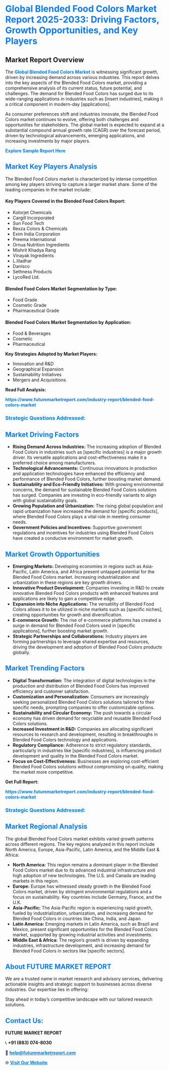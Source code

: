 <h1 style="color: #007BFF;">Global Blended Food Colors Market Report 2025-2033: Driving Factors, Growth Opportunities, and Key Players</h1>

<section id="overview">
<h2>Market Report Overview</h2>
<p>The <a href="https://www.futuremarketreport.com/industry-report/blended-food-colors-market" style="color: #007BFF; text-decoration: none;"><strong>Global Blended Food Colors Market</strong></a> is witnessing significant growth, driven by increasing demand across various industries. This report delves into the key aspects of the Blended Food Colors market, providing a comprehensive analysis of its current status, future potential, and challenges. The demand for Blended Food Colors has surged due to its wide-ranging applications in industries such as [insert industries], making it a critical component in modern-day [applications].</p>
<p>As consumer preferences shift and industries innovate, the Blended Food Colors market continues to evolve, offering both challenges and opportunities for stakeholders. The global market is expected to expand at a substantial compound annual growth rate (CAGR) over the forecast period, driven by technological advancements, emerging applications, and increasing investments by major players.</p>
</section>

<section id="overview">
<p><a href="https://www.futuremarketreport.com/request-sample/reportId=91644" style="color: #007BFF; text-decoration: none;"><strong>Explore Sample Report Here</strong></a></p>
</section>

<section id="key-players">
<h2 style="color: #007BFF;">Market Key Players Analysis</h2>
<p>The Blended Food Colors market is characterized by intense competition among key players striving to capture a larger market share. Some of the leading companies in the market include:</p>
<h4>Key Players Covered in the Blended Food Colors Report:</h4>
<ul><li>Kolorjet Chemicals</li><li>Cargill Incorporated</li><li>Sun Food Tech</li><li>Rexza Colors &amp; Chemicals</li><li>Exim India Corporation</li><li>Preema International</li><li>Ornua Nutrition Ingredients</li><li>Mishrit Khadya Rang</li><li>Vinayak Ingredients</li><li>L.liladhar</li><li>Danisco</li><li>Sethness Products</li><li>LycoRed Ltd.</li></ul>
<h4>Blended Food Colors Market Segmentation by Type:</h4>
<ul><li>Food Grade</li><li>Cosmetic Grade</li><li>Pharmaceutical Grade</li></ul>

<h4>Blended Food Colors Market Segmentation by Application:</h4>
<ul><li>Food &amp; Beverages</li><li>Cosmetic</li><li>Pharmaceutical</li></ul>
<p><strong>Key Strategies Adopted by Market Players:</strong></p>
<ul>
<li>Innovation and R&D</li>
<li>Geographical Expansion</li>
<li>Sustainability Initiatives</li>
<li>Mergers and Acquisitions</li>
</ul>
</section>

<section>
<p><strong>Read Full Analysis: </strong></p><a href="https://www.futuremarketreport.com/industry-report/blended-food-colors-market" style="color: #007BFF; text-decoration: none;"><strong>https://www.futuremarketreport.com/industry-report/blended-food-colors-market</strong></a>
<h3 style="color: #007BFF;">Strategic Questions Addressed:</h3>
</section>

<section id="driving-factors">
<h2 style="color: #007BFF;">Market Driving Factors</h2>
<ul>
<li><strong>Rising Demand Across Industries:</strong> The increasing adoption of Blended Food Colors in industries such as [specific industries] is a major growth driver. Its versatile applications and cost-effectiveness make it a preferred choice among manufacturers.</li>
<li><strong>Technological Advancements:</strong> Continuous innovations in production and application technologies have enhanced the efficiency and performance of Blended Food Colors, further boosting market demand.</li>
<li><strong>Sustainability and Eco-Friendly Initiatives:</strong> With growing environmental concerns, the demand for sustainable Blended Food Colors solutions has surged. Companies are investing in eco-friendly variants to align with global sustainability goals.</li>
<li><strong>Growing Population and Urbanization:</strong> The rising global population and rapid urbanization have increased the demand for [specific products], where Blended Food Colors plays a vital role in meeting consumer needs.</li>
<li><strong>Government Policies and Incentives:</strong> Supportive government regulations and incentives for industries using Blended Food Colors have created a conducive environment for market growth.</li>
</ul>
</section>

<section id="growth-opportunities">
<h2 style="color: #007BFF;">Market Growth Opportunities</h2>
<ul>
<li><strong>Emerging Markets:</strong> Developing economies in regions such as Asia-Pacific, Latin America, and Africa present untapped potential for the Blended Food Colors market. Increasing industrialization and urbanization in these regions are key growth drivers.</li>
<li><strong>Innovative Product Development:</strong> Companies investing in R&D to create innovative Blended Food Colors products with enhanced features and applications are likely to gain a competitive edge.</li>
<li><strong>Expansion into Niche Applications:</strong> The versatility of Blended Food Colors allows it to be utilized in niche markets such as [specific niches], creating opportunities for growth and diversification.</li>
<li><strong>E-commerce Growth:</strong> The rise of e-commerce platforms has created a surge in demand for Blended Food Colors used in [specific applications], further boosting market growth.</li>
<li><strong>Strategic Partnerships and Collaborations:</strong> Industry players are forming partnerships to leverage shared expertise and resources, driving the development and adoption of Blended Food Colors products globally.</li>
</ul>
</section>

<section id="trending-factors">
<h2 style="color: #007BFF;">Market Trending Factors</h2>
<ul>
<li><strong>Digital Transformation:</strong> The integration of digital technologies in the production and distribution of Blended Food Colors has improved efficiency and customer satisfaction.</li>
<li><strong>Customization and Personalization:</strong> Consumers are increasingly seeking personalized Blended Food Colors solutions tailored to their specific needs, prompting companies to offer customizable options.</li>
<li><strong>Sustainability and Circular Economy:</strong> The push towards a circular economy has driven demand for recyclable and reusable Blended Food Colors solutions.</li>
<li><strong>Increased Investment in R&D:</strong> Companies are allocating significant resources to research and development, resulting in breakthroughs in Blended Food Colors technology and applications.</li>
<li><strong>Regulatory Compliance:</strong> Adherence to strict regulatory standards, particularly in industries like [specific industries], is influencing product development and quality in the Blended Food Colors market.</li>
<li><strong>Focus on Cost-Effectiveness:</strong> Businesses are exploring cost-efficient Blended Food Colors solutions without compromising on quality, making the market more competitive.</li>
</ul>
</section>

<section>
<p><strong>Get Full Report: </strong></p><a href="https://www.futuremarketreport.com/industry-report/blended-food-colors-market" style="color: #007BFF; text-decoration: none;"><strong>https://www.futuremarketreport.com/industry-report/blended-food-colors-market</strong></a>
<h3 style="color: #007BFF;">Strategic Questions Addressed:</h3>
</section>


<section id="regional-analysis">
<h2 style="color: #007BFF;">Market Regional Analysis</h2>
<p>The global Blended Food Colors market exhibits varied growth patterns across different regions. The key regions analyzed in this report include North America, Europe, Asia-Pacific, Latin America, and the Middle East & Africa:</p>
<ul>
<li><strong>North America:</strong> This region remains a dominant player in the Blended Food Colors market due to its advanced industrial infrastructure and high adoption of new technologies. The U.S. and Canada are leading markets in this region.</li>
<li><strong>Europe:</strong> Europe has witnessed steady growth in the Blended Food Colors market, driven by stringent environmental regulations and a focus on sustainability. Key countries include Germany, France, and the U.K.</li>
<li><strong>Asia-Pacific:</strong> The Asia-Pacific region is experiencing rapid growth, fueled by industrialization, urbanization, and increasing demand for Blended Food Colors in countries like China, India, and Japan.</li>
<li><strong>Latin America:</strong> Emerging markets in Latin America, such as Brazil and Mexico, present significant opportunities for the Blended Food Colors market, supported by growing industrial activities and investments.</li>
<li><strong>Middle East & Africa:</strong> The region’s growth is driven by expanding industries, infrastructure development, and increasing demand for Blended Food Colors in sectors like [specific sectors].</li>
</ul>
</section>

<footer>
<h2 style="color: #007BFF;">About FUTURE MARKET REPORT</h2>
<p>We are a trusted name in market research and advisory services, delivering actionable insights and strategic support to businesses across diverse industries. Our expertise lies in offering:</p>

<p>Stay ahead in today’s competitive landscape with our tailored research solutions.</p>

<h2 style="color: #007BFF;">Contact Us:</h2>
<p><strong>FUTURE MARKET REPORT</strong></p>
<p>📞 <strong>+91 (883) 074-8030</strong></p>
<p>📧 <strong><a href="mailto:help@futuremarketreport.com" style="color: #007BFF;">help@futuremarketreport.com</a></strong></p>
<p>🌐 <strong><a href="https://www.futuremarketreport.com/" style="color: #007BFF;">Visit Our Website</a></strong></p>
</footer>
